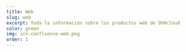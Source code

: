 ```yaml
---
title: Web
slug: web
excerpt: Toda la información sobre los productos web de OVHcloud
color: green
img: icn-confluence-web.png
order: 1
---
```

